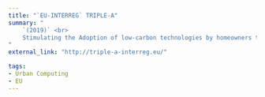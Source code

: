 ```yaml
---
title: "`EU-INTERREG` TRIPLE-A"
summary: "
	`(2019)` <br>
	Stimulating the Adoption of low-carbon technologies by homeowners through increased Awareness and easy Access <br> [github](https://github.com/javieraespinosa/Triple-A-household-energy-analysis), [poster](https://github.com/javieraespinosa/Triple-A-household-energy-analysis/blob/master/GreenHome.pdf)
"
external_link: "http://triple-a-interreg.eu/"

tags:
- Urban Computing
- EU
---
```

